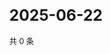 # 2025-06-22

共 0 条

<!-- BEGIN ZHIHUVIDEO -->
<!-- 最后更新时间 Sun Jun 22 2025 20:19:44 GMT+0800 (China Standard Time) -->

<!-- END ZHIHUVIDEO -->
